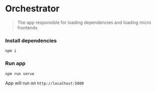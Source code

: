 # Orchestrator
> The app responsible for loading dependencies and loading micro frontends

### Install dependencies

```npm i```

### Run app

```npm run serve```

App will run on `http://localhost:5000`
